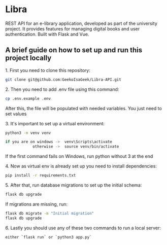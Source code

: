 # Libra

REST API for an e-library application, developed as part of the university project. It provides features for managing digital books and user authentication. Built with Flask and Vue.

## A brief guide on how to set up and run this project locally

1\. First you need to clone this repository:

```sh
git clone git@github.com:GeekoIsaGeek/Libra-API.git
```

2\. Then you need to add .env file using this command:

```sh
cp .env.example .env
```

After this, the file will be populated with needed variables. You just need to set values

3\. It's important to set up a virtual environment:

```sh
python3 -m venv venv

if you are on windows ->  venv\Scripts\activate
            otherwise ->  source venv/bin/activate
```

If the first command fails on Windows, run python without 3 at the end

4\. Now as virtual env is already set up you need to install dependencies:

```sh
pip install -r requirements.txt
```

5\. After that, run database migrations to set up the initial schema:

```sh
flask db upgrade
```

If migrations are missing, run:

```sh
flask db migrate -m "Initial migration"
flask db upgrade
```

6\. Lastly you should use any of these two commands to run a local server:

```sh
either `flask run` or `python3 app.py`
```
